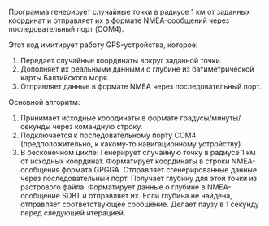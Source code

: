 Программа генерирует случайные точки в радиусе 1 км от заданных координат и отправляет их в формате NMEA-сообщений через последовательный порт (COM4). 

Этот код имитирует работу GPS-устройства, которое:
1. Передает случайные координаты вокруг заданной точки.
2. Дополняет их реальными данными о глубине из батиметрической карты Балтийского моря.
3. Отправляет данные в формате NMEA через последовательный порт.

Основной алгоритм:
1. Принимает исходные координаты в формате градусы/минуты/секунды через командную строку.
2. Подключается к последовательному порту COM4 (предположительно, к какому-то навигационному устройству).
3. В бесконечном цикле:
   Генерирует случайную точку в радиусе 1 км от исходных координат.
   Форматирует координаты в строки NMEA-сообщения формата GPGGA.
   Отправляет сгенерированные данные через последовательный порт.
   Получает глубину для этой точки из растрового файла.
   Форматирует данные о глубине в NMEA-сообщение SDBT и отправляет их.
   Если глубина не найдена, отправляет соответствующее сообщение.
   Делает паузу в 1 секунду перед следующей итерацией.
